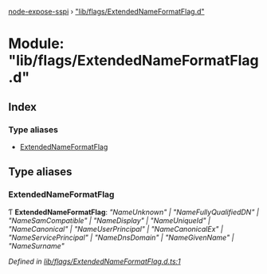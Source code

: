 [node-expose-sspi](../README.md) › ["lib/flags/ExtendedNameFormatFlag.d"](_lib_flags_extendednameformatflag_d_.md)

# Module: "lib/flags/ExtendedNameFormatFlag.d"

## Index

### Type aliases

* [ExtendedNameFormatFlag](_lib_flags_extendednameformatflag_d_.md#extendednameformatflag)

## Type aliases

###  ExtendedNameFormatFlag

Ƭ **ExtendedNameFormatFlag**: *"NameUnknown" | "NameFullyQualifiedDN" | "NameSamCompatible" | "NameDisplay" | "NameUniqueId" | "NameCanonical" | "NameUserPrincipal" | "NameCanonicalEx" | "NameServicePrincipal" | "NameDnsDomain" | "NameGivenName" | "NameSurname"*

*Defined in [lib/flags/ExtendedNameFormatFlag.d.ts:1](https://github.com/jlguenego/node-expose-sspi/blob/e5fb53c/lib/flags/ExtendedNameFormatFlag.d.ts#L1)*
